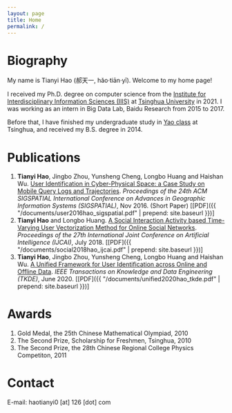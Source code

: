 ```yaml
---
layout: page
title: Home
permalink: /
---
```


Biography
=========

My name is Tianyi Hao (郝天一, hǎo·tiān·yī). Welcome to my home page!

I received my Ph.D. degree on computer science from the [Institute for Interdisciplinary Information Sciences (IIIS)](https://iiis.tsinghua.edu.cn/en) at [Tsinghua University](https://www.tsinghua.edu.cn/) in 2021. I was working as an intern in Big Data Lab, Baidu Research from 2015 to 2017.

Before that, I have finished my undergraduate study in [Yao class](https://iiis.tsinghua.edu.cn/en/yaoclass/) at Tsinghua, and received my B.S. degree in 2014.

Publications
============
1. __Tianyi Hao__, Jingbo Zhou, Yunsheng Cheng, Longbo Huang and Haishan Wu. [User Identification in Cyber-Physical Space: a Case Study on Mobile Query Logs and Trajectories](https://dl.acm.org/doi/10.1145/2996913.2997017). _Proceedings of the 24th ACM SIGSPATIAL International Conference on Advances in Geographic Information Systems (SIGSPATIAL)_, Nov 2016. (Short Paper) \[[PDF]({{ "/documents/user2016hao_sigspatial.pdf" | prepend: site.baseurl }})\]
2. __Tianyi Hao__ and Longbo Huang. [A Social Interaction Activity based Time-Varying User Vectorization Method for Online Social Networks](https://www.ijcai.org/Proceedings/2018/527). _Proceedings of the 27th International Joint Conference on Artificial Intelligence (IJCAI)_, July 2018. \[[PDF]({{ "/documents/social2018hao_ijcai.pdf" | prepend: site.baseurl }})\]
3. __Tianyi Hao__, Jingbo Zhou, Yunsheng Cheng, Longbo Huang and Haishan Wu. [A Unified Framework for User Identification across Online and Offline Data](https://ieeexplore.ieee.org/document/9109722). _IEEE Transactions on Knowledge and Data Engineering (TKDE)_, June 2020. \[[PDF]({{ "/documents/unified2020hao_tkde.pdf" | prepend: site.baseurl }})\]

Awards
======
1. Gold Medal, the 25th Chinese Mathematical Olympiad, 2010
2. The Second Prize, Scholarship for Freshmen, Tsinghua, 2010
3. The Second Prize, the 28th Chinese Regional College Physics Competiton, 2011

Contact
=======

E-mail: haotianyi0 \[at\] 126 \[dot\] com
